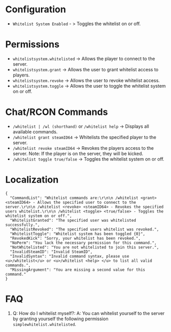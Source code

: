 # Configuration

* `Whitelist System Enabled` - > Toggles the whitelist on or off.

# Permissions
* `whitelistsystem.whitelisted` -> Allows the player to connect to the server.
* `whitelistsystem.grant` -> Allows the user to grant whitelist access to players.
* `whitelistsystem.revoke` -> Allows the user to revoke whitelist access.
* `whitelistsystem.toggle` -> Allows the user to toggle the whitelist system on or off.

# Chat/RCON Commands
* `/whitelist | /wl (shorthand)` or `/whitelist help` -> Displays all available commands.
* `/whitelist grant steamID64` -> Whitelists the specified player to the server.
* `/whitelist revoke steamID64` -> Revokes the players access to the server. Note: If the player is on the server, they will be kicked.
* `/whitelist toggle true/false` -> Toggles the whitelist system on or off.

# Localization
```
{
  "CommandList": "Whitelist commands are:\r\n\n /whitelist <grant> <steamID64> - Allows the specified user to connect to the server.\r\n\n /whitelist <revoke> <steamID64> - Revokes the specified users whitelist.\r\n\n /whitelist <toggle> <true/false> - Toggles the whitelist system on or off.",
  "WhitelistGranted": "The specified user was whitelisted successfully.",
  "WhitelistRevoked": "The specified users whitelist was revoked.",
  "WhitelistToggle": "Whitelist system has been toggled {0}",
  "RevokedKick": "Sorry, your whitelist has been revoked.",
  "NoPerm": "You lack the necessary permission for this command.",
  "NotWhitelisted": "You are not whitelisted to join this server.",
  "InvalidSteamID": "Invalid SteamID",
  "InvalidSyntax": "Invalid command syntax, please use <u>/whitelist</u> or <u>/whitelist <help> </u> to list all valid commands.",
  "MissingArgument": "You are missing a second value for this command."
}
```
# FAQ
1. Q: How do I whitelist myself?: A: You can whitelist yourself to the server by granting yourself the following permission `simplewhitelist.whitelisted`.